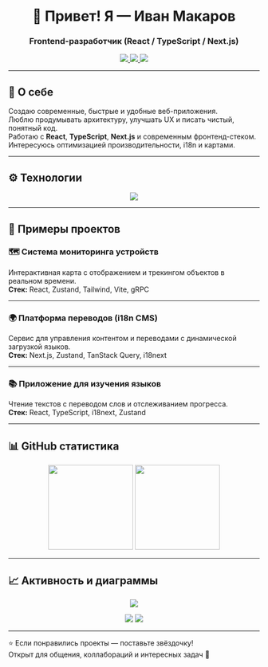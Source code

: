 <h1 align="center">👋 Привет! Я — Иван Макаров</h1>
<h3 align="center">Frontend-разработчик (React / TypeScript / Next.js)</h3>

<p align="center">
  <a href="https://github.com/IvanMakarov">
    <img src="https://img.shields.io/badge/-Frontend%20Developer-36BCF7?style=for-the-badge&logo=react&logoColor=white" />
  </a>
  <a href="https://t.me/your_nick">
    <img src="https://img.shields.io/badge/Telegram-2CA5E0?style=for-the-badge&logo=telegram&logoColor=white" />
  </a>
  <a href="mailto:your.email@example.com">
    <img src="https://img.shields.io/badge/Email-blue?style=for-the-badge&logo=gmail&logoColor=white" />
  </a>
</p>

---

## 🧠 О себе
Создаю современные, быстрые и удобные веб-приложения.  
Люблю продумывать архитектуру, улучшать UX и писать чистый, понятный код.  
Работаю с **React**, **TypeScript**, **Next.js** и современным фронтенд-стеком.  
Интересуюсь оптимизацией производительности, i18n и картами.

---

## ⚙️ Технологии

<p align="center">
  <img src="https://skillicons.dev/icons?i=react,nextjs,typescript,javascript,redux,tailwind,vite,webpack,html,css,scss,docker,git" />
</p>

---

## 🚀 Примеры проектов

### 🗺️ Система мониторинга устройств
Интерактивная карта с отображением и трекингом объектов в реальном времени.  
**Стек:** React, Zustand, Tailwind, Vite, gRPC  

---

### 🌍 Платформа переводов (i18n CMS)
Сервис для управления контентом и переводами с динамической загрузкой языков.  
**Стек:** Next.js, Zustand, TanStack Query, i18next  

---

### 📚 Приложение для изучения языков
Чтение текстов с переводом слов и отслеживанием прогресса.  
**Стек:** React, TypeScript, i18next, Zustand  

---

## 📊 GitHub статистика

<p align="center">
  <img height="170" src="https://github-readme-stats.vercel.app/api?username=IvanMakarov&show_icons=true&theme=tokyonight&hide_border=true" />
  <img height="170" src="https://github-readme-stats.vercel.app/api/top-langs/?username=IvanMakarov&layout=compact&theme=tokyonight&hide_border=true" />
</p>

---

## 📈 Активность и диаграммы

<p align="center">
  <img src="https://github-profile-summary-cards.vercel.app/api/cards/profile-details?username=IvanMakarov&theme=tokyonight" />
</p>

<p align="center">
  <img src="https://github-profile-summary-cards.vercel.app/api/cards/repos-per-language?username=IvanMakarov&theme=tokyonight" />
  <img src="https://github-profile-summary-cards.vercel.app/api/cards/stats?username=IvanMakarov&theme=tokyonight" />
</p>

---

⭐ Если понравились проекты — поставьте звёздочку!  
Открыт для общения, коллабораций и интересных задач 🚀
